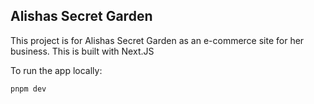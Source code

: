 ## Alishas Secret Garden
This project is for Alishas Secret Garden as an e-commerce site for her business.
This is built with Next.JS

To run the app locally:
````
pnpm dev

